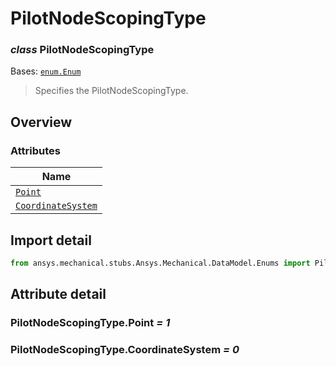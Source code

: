 # PilotNodeScopingType

<a id="PilotNodeScopingType"></a>

### *class* PilotNodeScopingType

Bases: [`enum.Enum`](https://docs.python.org/3/library/enum.html#enum.Enum)

> Specifies the PilotNodeScopingType.

> <!-- !! processed by numpydoc !! -->

<a id="overview"></a>

## Overview

### Attributes

| Name |
| -------------------------------------------------------------------------------- |
| [`Point`](./../../Graphics/Point.md#Point) |
| [`CoordinateSystem`](./../../../ACT/Common/CoordinateSystem.md#CoordinateSystem) |

<a id="import-detail"></a>

## Import detail

```python
from ansys.mechanical.stubs.Ansys.Mechanical.DataModel.Enums import PilotNodeScopingType
```

<a id="attribute-detail"></a>

## Attribute detail

<a id="PilotNodeScopingType.Point"></a>

### PilotNodeScopingType.Point *= 1*

<a id="PilotNodeScopingType.CoordinateSystem"></a>

### PilotNodeScopingType.CoordinateSystem *= 0*
